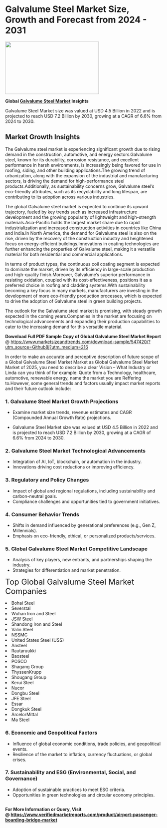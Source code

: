 <H1>Galvalume Steel Market Size, Growth and Forecast from 2024 - 2031</H1><img class="aligncenter size-medium wp-image-584254" src="https://thirdeyenews.in/wp-content/uploads/2024/09/Global-Market-Research-300x168.jpeg" alt="" width="300" height="168" /><p><strong>Global&nbsp;<a href="https://www.marketsizeandtrends.com/download-sample/547420/?utm_source=Github8j?utm_medium=216">Galvalume Steel Market</a> Insights</strong></p><p>Galvalume Steel Market size was valued at USD 4.5 Billion in 2022 and is projected to reach USD 7.2 Billion by 2030, growing at a CAGR of 6.6% from 2024 to 2030.</p><p><h2>Market Growth Insights</h2> <p>The Galvalume steel market is experiencing significant growth due to rising demand in the construction, automotive, and energy sectors.Galvalume steel, known for its durability, corrosion resistance, and excellent performance in harsh environments, is increasingly being favored for use in roofing, siding, and other building applications.The growing trend of urbanization, along with the expansion of the industrial and manufacturing sectors, is driving the demand for high-performance steel products.Additionally, as sustainability concerns grow, Galvalume steel’s eco-friendly attributes, such as its recyclability and long lifespan, are contributing to its adoption across various industries.</p> <p>The global Galvalume steel market is expected to continue its upward trajectory, fueled by key trends such as increased infrastructure development and the growing popularity of lightweight and high-strength materials.Asia-Pacific holds the largest market share due to rapid industrialization and increased construction activities in countries like China and India.In North America, the demand for Galvalume steel is also on the rise, driven by the recovery of the construction industry and heightened focus on energy-efficient buildings.Innovations in coating technologies are further enhancing the properties of Galvalume steel, making it a versatile material for both residential and commercial applications.</p> <p>In terms of product types, the continuous coil coating segment is expected to dominate the market, driven by its efficiency in large-scale production and high-quality finish.Moreover, Galvalume’s superior performance in resisting oxidation, coupled with its cost-effectiveness, positions it as a preferred choice in roofing and cladding systems.With sustainability becoming a key focus in many markets, manufacturers are investing in the development of more eco-friendly production processes, which is expected to drive the adoption of Galvalume steel in green building projects.</p> <p>The outlook for the Galvalume steel market is promising, with steady growth expected in the coming years.Companies in the market are focusing on technological advancements and expanding their production capabilities to cater to the increasing demand for this versatile material.</p> <p><span class=""><strong>Download Full PDF Sample Copy of Global Galvalume Steel Market Report</strong> @ <a href="https://www.marketsizeandtrends.com/download-sample/547420/?utm_source=Github8j?utm_medium=216" target="_blank">https://www.marketsizeandtrends.com/download-sample/547420/?utm_source=Github8j?utm_medium=216</a></span></p><p>In order to make an accurate and perceptive description of future scope of a Global&nbsp;Galvalume Steel Market Market as Global&nbsp;Galvalume Steel Market Market of 2025, you need to describe a clear Vision &ndash; What Industry or Linda can you think of for example: Quote from a Technology, healthcare, automotive, renewable energy, name the market you are Reffering to.However, some general trends and factors usually impact market reports and their future outlook include:</p><h3>1.&nbsp;<strong>Galvalume Steel Market Growth Projections</strong></h3><ul><li>Examine market size trends, revenue estimates and CAGR (Compounded Annual Growth Rate) projections.</li><li><p>Galvalume Steel Market size was valued at USD 4.5 Billion in 2022 and is projected to reach USD 7.2 Billion by 2030, growing at a CAGR of 6.6% from 2024 to 2030.</p></li></ul><h3>2.&nbsp;<strong>Galvalume Steel Market Technological Advancements</strong></h3><ul><li>Integration of AI, IoT, blockchain, or automation in the industry.</li><li>Innovations driving cost reductions or improving efficiency.</li></ul><h3>3.&nbsp;<strong>Regulatory and Policy Changes</strong></h3><ul><li>Impact of global and regional regulations, including sustainability and carbon-neutral goals.</li><li>Compliance challenges and opportunities tied to government initiatives.</li></ul><h3>4.&nbsp;<strong>Consumer Behavior Trends</strong></h3><ul><li>Shifts in demand influenced by generational preferences (e.g., Gen Z, Millennials).</li><li>Emphasis on eco-friendly, ethical, or personalized products/services.</li></ul><h3>5.&nbsp;<strong>Global Galvalume Steel Market Competitive Landscape</strong></h3><ul><li>Analysis of key players, new entrants, and partnerships shaping the industry.</li><li>Strategies for differentiation and market penetration.</li></ul><p data-pm-slice="1 1 []"><span style="color: inherit; font-family: inherit; font-size: 25px;">Top Global Galvalume Steel Market Companies</span></p><div class="" data-test-id=""><p><li>Bohai Steel</li><li> Severstal</li><li> Wuhan Iron and Steel</li><li> JSW Steel</li><li> Shandong Iron and Steel</li><li> Valin Steel</li><li> NSSMC</li><li> United States Steel (USS)</li><li> Ansteel</li><li> Rautaruukki</li><li> Baosteel</li><li> POSCO</li><li> Shagang Group</li><li> ThyssenKrupp</li><li> Shougang Group</li><li> Kerui Steel</li><li> Nucor</li><li> Dongbu Steel</li><li> JFE Steel</li><li> Essar</li><li> Dongkuk Steel</li><li> ArcelorMittal</li><li> Ma Steel</li></p></div><h3>6.&nbsp;<strong>Economic and Geopolitical Factors</strong></h3><ul><li>Influence of global economic conditions, trade policies, and geopolitical events.</li><li>Resilience of the market to inflation, currency fluctuations, or global crises.</li></ul><h3>7.&nbsp;<strong>Sustainability and ESG (Environmental, Social, and Governance)</strong></h3><ul><li>Adoption of sustainable practices to meet ESG criteria.</li><li>Opportunities in green technologies and circular economy principles.</li></ul><h2><strong style="font-size: 14px;">For More Information or Query, Visit @&nbsp;</strong><a style="background-color: #ffffff; font-size: 14px;" href="https://www.marketsizeandtrends.com/report/galvalume-steel-market/" target="_blank">https://www.verifiedmarketreports.com/product/airport-passenger-boarding-bridge-market</a></h2>